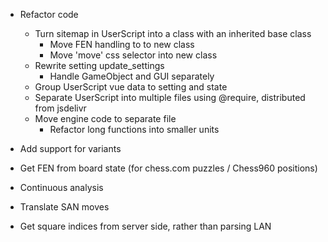 - Refactor code
  - Turn sitemap in UserScript into a class with an inherited base class
    - Move FEN handling to to new class
    - Move 'move' css selector into new class
  - Rewrite setting update_settings
    - Handle GameObject and GUI separately
  - Group UserScript vue data to setting and state
  - Separate UserScript into multiple files using @require, distributed from jsdelivr
  - Move engine code to separate file
    - Refactor long functions into smaller units


- Add support for variants

- Get FEN from board state (for chess.com puzzles / Chess960 positions)

- Continuous analysis

- Translate SAN moves

- Get square indices from server side, rather than parsing LAN